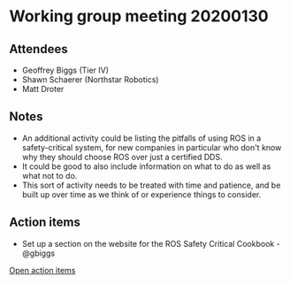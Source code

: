 # Working group meeting 20200130

## Attendees

- Geoffrey Biggs (Tier IV)
- Shawn Schaerer (Northstar Robotics)
- Matt Droter

## Notes

- An additional activity could be listing the pitfalls of using ROS in a safety-critical system,
  for new companies in particular who don't know why they should choose ROS over just a certified
  DDS.
- It could be good to also include information on what to do as well as what not to do.
- This sort of activity needs to be treated with time and patience, and be built up over time as we
  think of or experience things to consider.


## Action items

- Set up a section on the website for the ROS Safety Critical Cookbook - @gbiggs

[Open action items](https://github.com/ros2/safety_working_group/issues?utf8=%E2%9C%93&q=is%3Aissue+is%3Aopen+label%3Ameeting_action_item)
